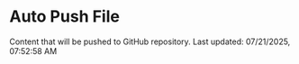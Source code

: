 # Auto Push File

Content that will be pushed to GitHub repository.
Last updated: 07/21/2025, 07:52:58 AM